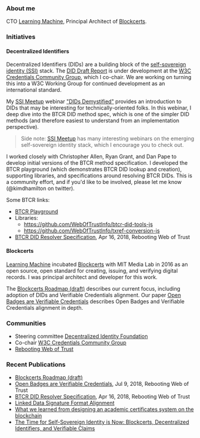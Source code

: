 ### About me

CTO [Learning Machine](learningmachine.com), Principal Architect of [Blockcerts](blockcerts.org).

### Initiatives

#### Decentralized Identifiers

Decentralized Identifiers (DIDs) are a building block of the [self-sovereign identity (SSI)](http://www.lifewithalacrity.com/2016/04/the-path-to-self-soverereign-identity.html) stack. The [DID Draft Report](https://w3c-ccg.github.io/did-spec/) is under development at the [W3C Credentials Community Group](https://w3c-ccg.github.io/), which I co-chair. We are working on turning this into a W3C Working Group for continued development as an international standard.

My [SSI Meetup](http://ssimeetup.org) webinar ["DIDs Demystified"](http://ssimeetup.org/dids-demystified-hands-intro-dids-btcr-did-method-kim-hamilton-duffy-webinar-5/) provides an introduction to DIDs that may be interesting for technically-oriented folks. In this webinar, I deep dive into the BTCR DID method spec, which is one of the simpler DID methods (and therefore easiest to understand from an implementation perspective). 

> Side note: [SSI Meetup](http://ssimeetup.org) has many interesting webinars on the emerging self-sovereign identity stack, which I encourage you to check out.

I worked closely with Christopher Allen, Ryan Grant, and Dan Pape to develop initial versions of the BTCR method specification. I developed the BTCR playground (which demonstrates BTCR DID lookup and creation), supporting libraries, and specifications around resolving BTCR DIDs. This is a community effort, and if you'd like to be involved, please let me know (@kimdhamilton on twitter).

Some BTCR links:
- [BTCR Playground](https://github.com/WebOfTrustInfo/btcr-tx-playground.github.io)
- Libraries:
    - https://github.com/WebOfTrustInfo/btcr-did-tools-js
    - https://github.com/WebOfTrustInfo/txref-conversion-js
- [BTCR DID Resolver Specification](https://github.com/WebOfTrustInfo/rebooting-the-web-of-trust-spring2018/blob/master/final-documents/btcr-resolver.pdf), Apr 16, 2018, Rebooting Web of Trust

#### Blockcerts

[Learning Machine](https://www.learningmachine.com/) incubated [Blockcerts](https://www.blockcerts.org) with MIT Media Lab in 2016 as an open source, open standard for creating, issuing, and verifying digital records. I was principal architect and developer for this work.

The [Blockcerts Roadmap (draft)](https://github.com/WebOfTrustInfo/rwot7/blob/master/topics-and-advance-readings/blockcerts_roadmap.md) describes our current focus, including adoption of DIDs and Verifiable Credentials alignment. Our paper [Open Badges are Verifiable Credentials](https://github.com/WebOfTrustInfo/rebooting-the-web-of-trust-spring2018/blob/master/final-documents/open-badges-are-verifiable-credentials.pdf) describes Open Badges and Verifiable Credentials alignment in depth.

### Communities
- Steering committee [Decentralized Identity Foundation](https://identity.foundation/)
- Co-chair [W3C Credentials Community Group](https://w3c-ccg.github.io/)
- [Rebooting Web of Trust](https://www.weboftrust.info/)

### Recent Publications

- [Blockcerts Roadmap (draft)](https://github.com/WebOfTrustInfo/rwot7/blob/master/topics-and-advance-readings/blockcerts_roadmap.md)
- [Open Badges are Verifiable Credentials](https://github.com/WebOfTrustInfo/rebooting-the-web-of-trust-spring2018/blob/master/final-documents/open-badges-are-verifiable-credentials.pdf), Jul 9, 2018, Rebooting Web of Trust
- [BTCR DID Resolver Specification](https://github.com/WebOfTrustInfo/rebooting-the-web-of-trust-spring2018/blob/master/final-documents/btcr-resolver.pdf), Apr 16, 2018, Rebooting Web of Trust
- [Linked Data Signature Format Alignment](https://github.com/WebOfTrustInfo/rebooting-the-web-of-trust-spring2017/blob/master/final-documents/ld-signatures.pdf)
- [What we learned from designing an academic certificates system on the blockchain](https://medium.com/mit-media-lab/what-we-learned-from-designing-an-academic-certificates-system-on-the-blockchain-34ba5874f196)
- [The Time for Self-Sovereign Identity is Now: Blockcerts, Decentralized Identifiers, and Verifiable Claims](https://medium.com/learning-machine-blog/the-time-for-self-sovereign-identity-is-now-222aab97041b)
